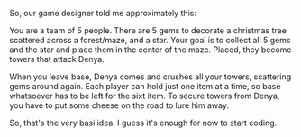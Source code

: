 So, our game designer told me approximately this:

You are a team of 5 people. There are 5 gems to decorate a christmas tree scattered across a forest/maze, and a star. Your goal is to collect all 5 gems and the star and place them in the center of the maze. Placed, they become towers that attack Denya.

When you leave base, Denya comes and crushes all your towers, scattering gems around again. Each player can hold just one item at a time, so base whatsoever has to be left for the sixt item. To secure towers from Denya, you have to put some cheese on the road to lure him away.

So, that's the very basi idea. I guess it's enough for now to start coding.
